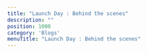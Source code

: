 ```yaml
---
title: "Launch Day : Behind the scenes"
description: ""
position: 1000
category: 'Blogs'
menuTitle: "Launch Day : Behind the scenes"
---
```






 
